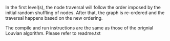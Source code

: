In the first level(s), the node traversal will follow the order imposed by the initial random shuffling of nodes. 
After that, the graph is re-ordered and the traversal happens based on the new ordering.

The compile and run instructions are the same as those of the orignial Louvian algorithm. Please refer to readme.txt
